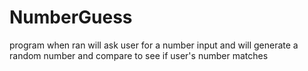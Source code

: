 # NumberGuess
program when ran will ask user for a number input and will generate a random number and compare to see if user's number matches
